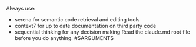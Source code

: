 Always use:
- serena for semantic code retrieval and editing tools
- context7 for up to date documentation on third party code
- sequential thinking for any decision making
  Read the claude.md root file before you do anything.
  #$ARGUMENTS
